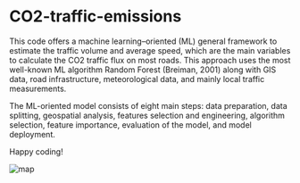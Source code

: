 # CO2-traffic-emissions
This code offers a machine learning–oriented (ML) general framework to estimate the traffic volume and average speed, which are the main variables to calculate the CO2 traffic flux on most roads.
This approach uses the most well-known ML algorithm Random Forest (Breiman, 2001) along with GIS data, road infrastructure, meteorological data, and mainly local traffic measurements.

The ML-oriented model consists of eight main steps: data preparation, data splitting, geospatial analysis, features selection and engineering, algorithm selection, feature importance, evaluation of the model, and model deployment.

Happy coding!

![map](https://user-images.githubusercontent.com/94705218/196356671-319e5dd5-dafa-4979-ba7d-5bc832aa51c6.png)
